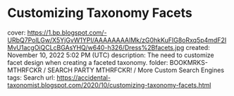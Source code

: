 # Customizing Taxonomy Facets

cover: https://1.bp.blogspot.com/-URbQ7PolLGw/X5YjGvW1YPI/AAAAAAAAIMk/zG0hkKuFIG8oRxq5p4mdF2IMvU1acgOiQCLcBGAsYHQ/w640-h326/Dress%2Bfacets.jpg
created: November 10, 2022 5:02 PM (UTC)
description: The need to customize facet design when creating a faceted taxonomy.
folder: BOOKMRKS-MTHRFCKR / SEARCH PARTY MTHRFCKR! / More Custom Search Engines
tags: Search
url: https://accidental-taxonomist.blogspot.com/2020/10/customizing-taxonomy-facets.html